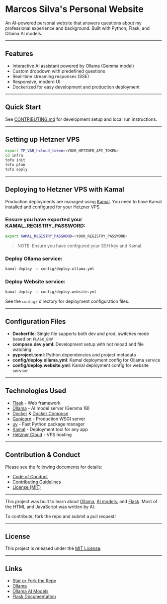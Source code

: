 # Marcos Silva's Personal Website

An AI-powered personal website that answers questions about my professional experience and background.
Built with Python, Flask, and Ollama AI models.

---

## Features
- Interactive AI assistant powered by Ollama (Gemma model)
- Custom dropdown with predefined questions
- Real-time streaming responses (SSE)
- Responsive, modern UI
- Dockerized for easy development and production deployment

---

## Quick Start

See [CONTRIBUTING.md](./CONTRIBUTING.md) for development setup and local run instructions.

---
## Setting up Hetzner VPS

```bash
export TF_VAR_hcloud_token=<YOUR_HETZNER_API_TOKEN>
cd infra
tofu init
tofu plan
tofu apply
```

---

## Deploying to Hetzner VPS with Kamal

Production deployments are managed using [Kamal](https://kamal-deploy.com/). You need to have Kamal installed and configured for your Hetzner VPS.

### Ensure you have exported your KAMAL_REGISTRY_PASSWORD:
```bash
export KAMAL_REGISTRY_PASSWORD=<YOUR_REGISTRY_PASSWORD>
```
> NOTE: Ensure you have configured your SSH key and Kamal.

### Deploy Ollama service:
```bash
kamal deploy -c config/deploy.ollama.yml
```

### Deploy Website service:
```bash
kamal deploy -c config/deploy.website.yml
```

See the `config/` directory for deployment configuration files.

---


## Configuration Files
- **Dockerfile**: Single file supports both dev and prod, switches mode based on `FLASK_ENV`
- **compose.dev.yaml**: Development setup with hot reload and file watching
- **pyproject.toml**: Python dependencies and project metadata
- **config/deploy.ollama.yml**: Kamal deployment config for Ollama service
- **config/deploy.website.yml**: Kamal deployment config for website service

---

## Technologies Used
- [Flask](https://flask.palletsprojects.com/) - Web framework
- [Ollama](https://ollama.ai/) - AI model server (Gemma 1B)
- [Docker](https://www.docker.com/) & [Docker Compose](https://docs.docker.com/compose/)
- [Gunicorn](https://gunicorn.org/) - Production WSGI server
- [uv](https://github.com/astral-sh/uv) - Fast Python package manager
- [Kamal](https://kamal-deploy.com/) - Deployment tool for any app
- [Hetzner Cloud](https://www.hetzner.com/cloud) - VPS hosting

---


## Contribution & Conduct

Please see the following documents for details:
- [Code of Conduct](./CODE_OF_CONDUCT.md)
- [Contributing Guidelines](./CONTRIBUTING.md)
- [License (MIT)](./MIT-LICENSE)

---

This project was built to learn about [Ollama](https://ollama.ai), [AI models](https://ollama.ai/library), and [Flask](https://flask.palletsprojects.com/). Most of the HTML and JavaScript was written by AI.

To contribute, fork the repo and submit a pull request!

---


## License

This project is released under the [MIT License](./MIT-LICENSE).

---

## Links
- [Star or Fork the Repo](https://github.com/marcossv9/marcos-silva.com)
- [Ollama](https://ollama.ai)
- [Ollama AI Models](https://ollama.ai/library)
- [Flask Documentation](https://flask.palletsprojects.com/)
